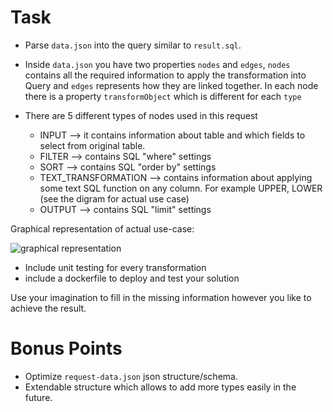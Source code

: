 # Task

- Parse `data.json` into the query similar to `result.sql`. 

- Inside `data.json` you have two properties `nodes` and `edges`, `nodes` contains all the required
information to apply the transformation into Query and `edges` represents how they are linked together. In each node there is a property `transformObject` which is different for each `type`

- There are 5 different types of nodes used in this request

   - INPUT		                --> it contains information about table and which fields to select from original table. 
   - FILTER	                    --> contains SQL "where" settings 
   - SORT		                --> contains SQL "order by" settings 
   - TEXT_TRANSFORMATION	    --> contains information about applying some text SQL function on any column. For example UPPER, LOWER (see the digram for actual use case)
   - OUTPUT	                    --> contains SQL "limit" settings

Graphical representation of actual use-case:

![graphical representation](https://github.com/goes-funky/modeling-test/blob/master/graphical-representation.png?raw=true) 


- Include unit testing for every transformation
- include a dockerfile to deploy and test your solution


Use your imagination to fill in the missing information however you like to achieve the result.

# Bonus Points
 - Optimize `request-data.json` json structure/schema.
 - Extendable structure which allows to add more types easily in the future.
